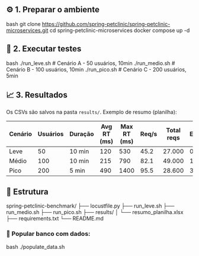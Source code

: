 ## ⚙️ 1. Preparar o ambiente
bash
git clone https://github.com/spring-petclinic/spring-petclinic-microservices.git
cd spring-petclinic-microservices
docker compose up -d


## 🚀 2. Executar testes
bash
./run_leve.sh   # Cenário A - 50 usuários, 10min
./run_medio.sh  # Cenário B - 100 usuários, 10min
./run_pico.sh   # Cenário C - 200 usuários, 5min


## 📈 3. Resultados
Os CSVs são salvos na pasta `results/`.
Exemplo de resumo (planilha):

| Cenário | Usuários | Duração | Avg RT (ms) | Max RT (ms) | Req/s | Total reqs | Erros | % Sucesso |
|----------|-----------|----------|--------------|--------------|--------|-------------|--------|-------------|
| Leve     | 50        | 10 min   | 120          | 530          | 45.2   | 27.000      | 0      | 100%        |
| Médio    | 100       | 10 min   | 215          | 790          | 82.1   | 49.000      | 12     | 99.7%       |
| Pico     | 200       | 5 min    | 490          | 1400         | 95.5   | 28.600      | 320    | 98.8%       |

## 📂 Estrutura

spring-petclinic-benchmark/
├── locustfile.py
├── run_leve.sh
├── run_medio.sh
├── run_pico.sh
├── results/
│   └── resumo_planilha.xlsx
├── requirements.txt
└── README.md

### 👥​ Popular banco com dados:
bash
./populate_data.sh
